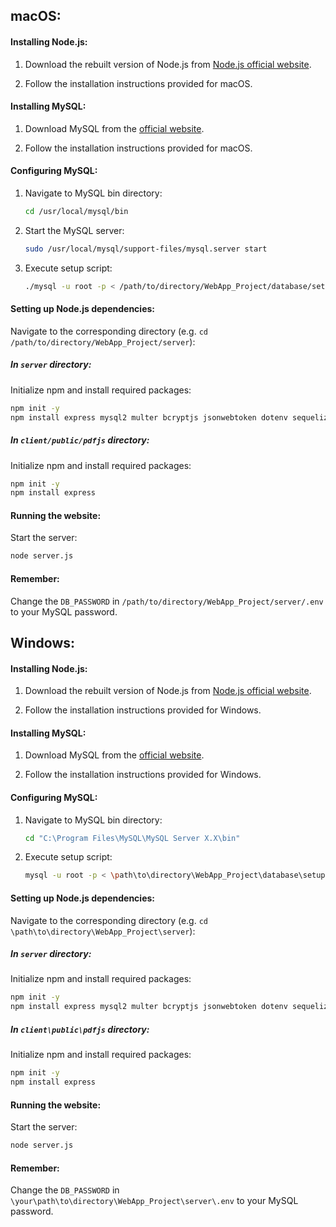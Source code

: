 ## macOS:

#### Installing Node.js:

1. Download the rebuilt version of Node.js from [Node.js official website](https://nodejs.org/en/download/prebuilt-installer/current).

2. Follow the installation instructions provided for macOS.



#### Installing MySQL:

1. Download MySQL from the [official website](https://dev.mysql.com/downloads/installer/).

2. Follow the installation instructions provided for macOS.



#### Configuring MySQL:

1. Navigate to MySQL bin directory:
   ```bash
   cd /usr/local/mysql/bin
   ```

2. Start the MySQL server:

    ```bash
    sudo /usr/local/mysql/support-files/mysql.server start
    ```

3. Execute setup script:
   ```bash
   ./mysql -u root -p < /path/to/directory/WebApp_Project/database/setup.sql
   ```



#### Setting up Node.js dependencies:

Navigate to the corresponding directory (e.g. `cd /path/to/directory/WebApp_Project/server`): 

##### In `server` directory:

Initialize npm and install required packages:
```bash
npm init -y
npm install express mysql2 multer bcryptjs jsonwebtoken dotenv sequelize cors nodemailer
```

##### In `client/public/pdfjs` directory:

Initialize npm and install required packages:

```bash
npm init -y
npm install express
```



#### Running the website:

Start the server:
```bash
node server.js
```



#### Remember:

Change the `DB_PASSWORD` in `/path/to/directory/WebApp_Project/server/.env` to your MySQL password.



## Windows:

#### Installing Node.js:

1. Download the rebuilt version of Node.js from [Node.js official website](https://nodejs.org/en/download/prebuilt-installer/current).

2. Follow the installation instructions provided for Windows.



#### Installing MySQL:

1. Download MySQL from the [official website](https://dev.mysql.com/downloads/installer/).

2. Follow the installation instructions provided for Windows.



#### Configuring MySQL:

1. Navigate to MySQL bin directory:
   ```bash
   cd "C:\Program Files\MySQL\MySQL Server X.X\bin"
   ```

2. Execute setup script:
   ```bash
   mysql -u root -p < \path\to\directory\WebApp_Project\database\setup.sql
   ```



#### Setting up Node.js dependencies:

Navigate to the corresponding directory (e.g. `cd \path\to\directory\WebApp_Project\server`): 

##### In `server` directory:

Initialize npm and install required packages:
```bash
npm init -y
npm install express mysql2 multer bcryptjs jsonwebtoken dotenv sequelize cors nodemailer
```

##### In `client\public\pdfjs` directory:

Initialize npm and install required packages:

```bash
npm init -y
npm install express
```



#### Running the website:

Start the server:
```bash
node server.js
```



#### Remember: 

Change the `DB_PASSWORD` in `\your\path\to\directory\WebApp_Project\server\.env` to your MySQL password.
